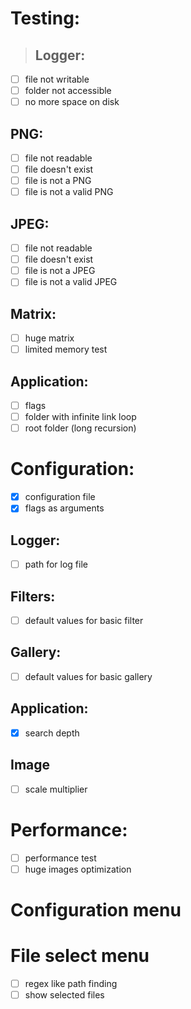 # Testing:
> ## Logger:
- [ ] file not writable
- [ ] folder not accessible
- [ ] no more space on disk
## PNG:
- [ ] file not readable
- [ ] file doesn't exist
- [ ] file is not a PNG
- [ ] file is not a valid PNG
## JPEG:
- [ ] file not readable
- [ ] file doesn't exist
- [ ] file is not a JPEG
- [ ] file is not a valid JPEG
## Matrix:
- [ ] huge matrix
- [ ] limited memory test
## Application:
- [ ] flags
- [ ] folder with infinite link loop
- [ ] root folder (long recursion)

# Configuration:
- [x] configuration file
- [x] flags as arguments
## Logger:
- [ ] path for log file
## Filters:
- [ ] default values for basic filter
## Gallery:
- [ ] default values for basic gallery
## Application:
- [x] search depth
## Image
- [ ] scale multiplier

# Performance:
- [ ] performance test
- [ ] huge images optimization

# Configuration menu

# File select menu
- [ ] regex like path finding
- [ ] show selected files
